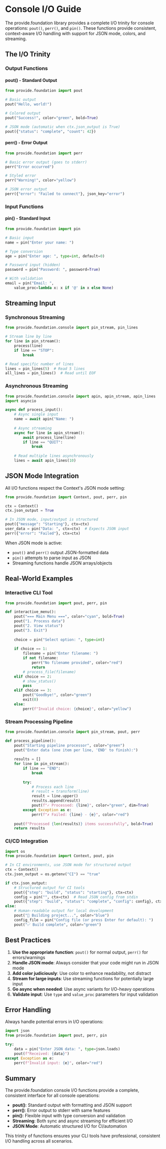 # Console I/O Guide

The provide.foundation library provides a complete I/O trinity for console operations: `pout()`, `perr()`, and `pin()`. These functions provide consistent, context-aware I/O handling with support for JSON mode, colors, and streaming.

## The I/O Trinity

### Output Functions

#### pout() - Standard Output
```python
from provide.foundation import pout

# Basic output
pout("Hello, world!")

# Colored output
pout("Success!", color="green", bold=True)

# JSON mode (automatic when ctx.json_output is True)
pout({"status": "complete", "count": 42})
```

#### perr() - Error Output
```python
from provide.foundation import perr

# Basic error output (goes to stderr)
perr("Error occurred")

# Styled error
perr("Warning!", color="yellow")

# JSON error output
perr({"error": "Failed to connect"}, json_key="error")
```

### Input Functions

#### pin() - Standard Input
```python
from provide.foundation import pin

# Basic input
name = pin("Enter your name: ")

# Type conversion
age = pin("Enter age: ", type=int, default=0)

# Password input (hidden)
password = pin("Password: ", password=True)

# With validation
email = pin("Email: ", 
    value_proc=lambda x: x if '@' in x else None)
```

## Streaming Input

### Synchronous Streaming
```python
from provide.foundation.console import pin_stream, pin_lines

# Stream line by line
for line in pin_stream():
    process(line)
    if line == "STOP":
        break

# Read specific number of lines
lines = pin_lines(5)  # Read 5 lines
all_lines = pin_lines()  # Read until EOF
```

### Asynchronous Streaming
```python
from provide.foundation.console import apin, apin_stream, apin_lines
import asyncio

async def process_input():
    # Async single input
    name = await apin("Name: ")
    
    # Async streaming
    async for line in apin_stream():
        await process_line(line)
        if line == "QUIT":
            break
    
    # Read multiple lines asynchronously
    lines = await apin_lines(10)
```

## JSON Mode Integration

All I/O functions respect the Context's JSON mode setting:

```python
from provide.foundation import Context, pout, perr, pin

ctx = Context()
ctx.json_output = True

# In JSON mode, input/output is structured
pout({"message": "Starting"}, ctx=ctx)
user_data = pin("Data: ", ctx=ctx)  # Expects JSON input
perr({"error": "Failed"}, ctx=ctx)
```

When JSON mode is active:
- `pout()` and `perr()` output JSON-formatted data
- `pin()` attempts to parse input as JSON
- Streaming functions handle JSON arrays/objects

## Real-World Examples

### Interactive CLI Tool
```python
from provide.foundation import pout, perr, pin

def interactive_menu():
    pout("=== Main Menu ===", color="cyan", bold=True)
    pout("1. Process data")
    pout("2. View status")
    pout("3. Exit")
    
    choice = pin("Select option: ", type=int)
    
    if choice == 1:
        filename = pin("Enter filename: ")
        if not filename:
            perr("No filename provided", color="red")
            return
        # process_file(filename)
    elif choice == 2:
        # show_status()
        pass
    elif choice == 3:
        pout("Goodbye!", color="green")
        exit(0)
    else:
        perr(f"Invalid choice: {choice}", color="yellow")
```

### Stream Processing Pipeline
```python
from provide.foundation.console import pin_stream, pout, perr

def process_pipeline():
    pout("Starting pipeline processor", color="green")
    pout("Enter data (one item per line, 'END' to finish):")
    
    results = []
    for line in pin_stream():
        if line == "END":
            break
        
        try:
            # Process each line
            # result = transform(line)
            result = line.upper()
            results.append(result)
            pout(f"✓ Processed: {line}", color="green", dim=True)
        except Exception as e:
            perr(f"✗ Failed: {line} - {e}", color="red")
    
    pout(f"Processed {len(results)} items successfully", bold=True)
    return results
```

### CI/CD Integration
```python
import os
from provide.foundation import Context, pout, pin

# In CI environments, use JSON mode for structured output
ctx = Context()
ctx.json_output = os.getenv("CI") == "true"

if ctx.json_output:
    # Structured output for CI tools
    pout({"step": "build", "status": "starting"}, ctx=ctx)
    config = pin("", ctx=ctx)  # Read JSON config from stdin
    pout({"step": "build", "status": "complete", "config": config}, ctx=ctx)
else:
    # Human-readable output for local development
    pout("🔨 Building project...", color="blue")
    config_file = pin("Config file (or press Enter for default): ")
    pout("✅ Build complete", color="green")
```

## Best Practices

1. **Use the appropriate function**: `pout()` for normal output, `perr()` for errors/warnings
2. **Handle JSON mode**: Always consider that your code might run in JSON mode
3. **Add color judiciously**: Use color to enhance readability, not distract
4. **Stream for large inputs**: Use streaming functions for potentially large input
5. **Go async when needed**: Use async variants for I/O-heavy operations
6. **Validate input**: Use `type` and `value_proc` parameters for input validation

## Error Handling

Always handle potential errors in I/O operations:

```python
import json
from provide.foundation import pout, perr, pin

try:
    data = pin("Enter JSON data: ", type=json.loads)
    pout(f"Received: {data}")
except Exception as e:
    perr(f"Invalid input: {e}", color="red")
```

## Summary

The provide.foundation console I/O functions provide a complete, consistent interface for all console operations:

- **pout()**: Standard output with formatting and JSON support
- **perr()**: Error output to stderr with same features
- **pin()**: Flexible input with type conversion and validation
- **Streaming**: Both sync and async streaming for efficient I/O
- **JSON Mode**: Automatic structured I/O for CI/automation

This trinity of functions ensures your CLI tools have professional, consistent I/O handling across all scenarios.
